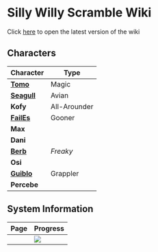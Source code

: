# Silly Willy Scramble Wiki
Click [here](https://brewffee.github.io/SillyWillyScrambleWiki/) to open the latest version of the wiki

## Characters
| Character                                                                                | Type         |
|------------------------------------------------------------------------------------------|--------------|
| **[Tomo](https://brewffee.github.io/SillyWillyScrambleWiki/characters/tomo.html)**       | Magic        |
| **[Seagull](https://brewffee.github.io/SillyWillyScrambleWiki/characters/seagull.html)** | Avian        |
| **Kofy**                                                                                 | All-Arounder |
| **[FailEs](https://brewffee.github.io/SillyWillyScrambleWiki/characters/failes.html)**   | Gooner       |
| **Max**                                                                                  |              |
| **Dani**                                                                                 |              |
| **[Berb](https://brewffee.github.io/SillyWillyScrambleWiki/characters/berb.html)**       | _Freaky_     |
| **Osi**                                                                                  |              |
| **[Guiblo](https://brewffee.github.io/SillyWillyScrambleWiki/characters/guiblo.html)**   | Grappler     |
| **Percebe**                                                                              |              |

## System Information
| Page | Progress                         |
|------|----------------------------------|
|      | ![](https://geps.dev/progress/0) |
